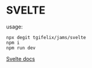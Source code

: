 # SVELTE

usage:

```shell
npx degit tgifelix/jams/svelte
npm i
npm run dev
```

[Svelte docs](https://svelte.dev/)
